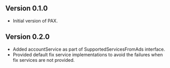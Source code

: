 ## Version 0.1.0

* Initial version of PAX.

## Version 0.2.0
* Added accountService as part of SupportedServicesFromAds interface.
* Provided default fix service implementations to avoid the failures when fix services are not provided.
